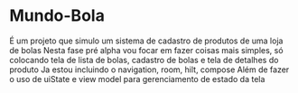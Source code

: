# Mundo-Bola
É um projeto que simulo um sistema de cadastro de produtos de uma loja de bolas
Nesta fase pré alpha vou focar em fazer coisas mais simples, só colocando tela de lista de bolas, cadastro de bolas e tela de detalhes do produto
Ja estou incluindo o navigation, room, hilt, compose
Além de fazer o uso de uiState e view model para gerenciamento de estado da tela

